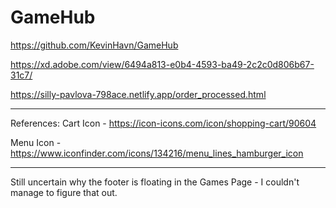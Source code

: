 # GameHub
https://github.com/KevinHavn/GameHub


https://xd.adobe.com/view/6494a813-e0b4-4593-ba49-2c2c0d806b67-31c7/


https://silly-pavlova-798ace.netlify.app/order_processed.html

----------------------------------------------
References:
Cart Icon - https://icon-icons.com/icon/shopping-cart/90604

Menu Icon - https://www.iconfinder.com/icons/134216/menu_lines_hamburger_icon

----------------------------------------------

Still uncertain why the footer is floating in the Games Page - I couldn't manage to figure that out.
